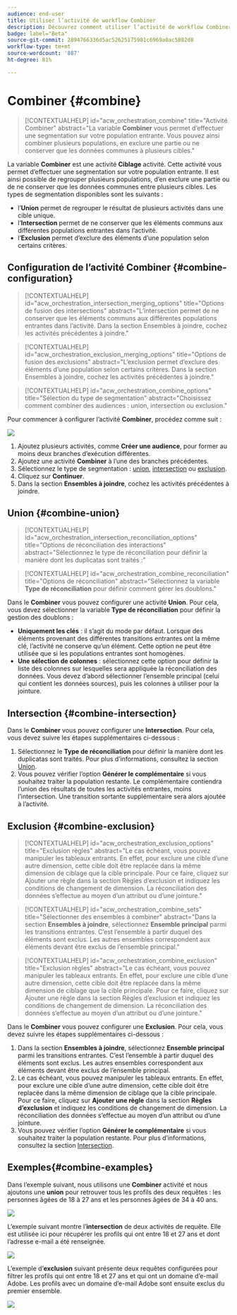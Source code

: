 ```yaml
---
audience: end-user
title: Utiliser l’activité de workflow Combiner
description: Découvrez comment utiliser l’activité de workflow Combiner.
badge: label="Beta"
source-git-commit: 2894766336d5ac52625175981c6969a0ac5882d8
workflow-type: tm+mt
source-wordcount: '887'
ht-degree: 81%

---
```



# Combiner {#combine}

>[!CONTEXTUALHELP]
>id="acw_orchestration_combine"
>title="Activité Combiner"
>abstract="La variable **Combiner** vous permet d’effectuer une segmentation sur votre population entrante. Vous pouvez ainsi combiner plusieurs populations, en exclure une partie ou ne conserver que les données communes à plusieurs cibles."


La variable **Combiner** est une activité **Ciblage** activité. Cette activité vous permet d’effectuer une segmentation sur votre population entrante. Il est ainsi possible de regrouper plusieurs populations, d’en exclure une partie ou de ne conserver que les données communes entre plusieurs cibles. Les types de segmentation disponibles sont les suivants :

<!--
The **Combine** activity can be placed after any other activity, but not at the beginning of the workflow. Any activity can be placed after the **Combine**.
-->

* l’**Union** permet de regrouper le résultat de plusieurs activités dans une cible unique.
* l’**Intersection** permet de ne conserver que les éléments communs aux différentes populations entrantes dans l’activité.
* l’**Exclusion** permet d’exclure des éléments d’une population selon certains critères.

## Configuration de l’activité Combiner {#combine-configuration}

>[!CONTEXTUALHELP]
>id="acw_orchestration_intersection_merging_options"
>title="Options de fusion des intersections"
>abstract="L’intersection permet de ne conserver que les éléments communs aux différentes populations entrantes dans l’activité. Dans la section Ensembles à joindre, cochez les activités précédentes à joindre."

>[!CONTEXTUALHELP]
>id="acw_orchestration_exclusion_merging_options"
>title="Options de fusion des exclusions"
>abstract="L’exclusion permet d’exclure des éléments d’une population selon certains critères. Dans la section Ensembles à joindre, cochez les activités précédentes à joindre."

>[!CONTEXTUALHELP]
>id="acw_orchestration_combine_options"
>title="Sélection du type de segmentation"
>abstract="Choisissez comment combiner des audiences : union, intersection ou exclusion."

Pour commencer à configurer l’activité **Combiner**, procédez comme suit :

![](../assets/workflow-combine.png)

1. Ajoutez plusieurs activités, comme **Créer une audience**, pour former au moins deux branches d’exécution différentes.
1. Ajoutez une activité **Combiner** à l’une des branches précédentes.
1. Sélectionnez le type de segmentation : [union](#union), [intersection](#intersection) ou [exclusion](#exclusion).
1. Cliquez sur **Continuer**.
1. Dans la section **Ensembles à joindre**, cochez les activités précédentes à joindre.

## Union {#combine-union}

>[!CONTEXTUALHELP]
>id="acw_orchestration_intersection_reconciliation_options"
>title="Options de réconciliation des interactions"
>abstract="Sélectionnez le type de réconciliation pour définir la manière dont les duplicatas sont traités :"

>[!CONTEXTUALHELP]
>id="acw_orchestration_combine_reconciliation"
>title="Options de réconciliation"
>abstract="Sélectionnez la variable **Type de réconciliation** pour définir comment gérer les doublons."

Dans le **Combiner** vous pouvez configurer une activité **Union**. Pour cela, vous devez sélectionner la variable **Type de réconciliation** pour définir la gestion des doublons :

* **Uniquement les clés** : il s’agit du mode par défaut. Lorsque des éléments provenant des différentes transitions entrantes ont la même clé, l’activité ne conserve qu’un élément. Cette option ne peut être utilisée que si les populations entrantes sont homogènes.
* **Une sélection de colonnes** : sélectionnez cette option pour définir la liste des colonnes sur lesquelles sera appliquée la réconciliation des données. Vous devez d’abord sélectionner l’ensemble principal (celui qui contient les données sources), puis les colonnes à utiliser pour la jointure.

## Intersection {#combine-intersection}

Dans le **Combiner** vous pouvez configurer une **Intersection**. Pour cela, vous devez suivre les étapes supplémentaires ci-dessous :

1. Sélectionnez le **Type de réconciliation** pour définir la manière dont les duplicatas sont traités. Pour plus d’informations, consultez la section [Union](#union).
1. Vous pouvez vérifier l’option **Générer le complémentaire** si vous souhaitez traiter la population restante. Le complémentaire contiendra l’union des résultats de toutes les activités entrantes, moins l’intersection. Une transition sortante supplémentaire sera alors ajoutée à l’activité.

## Exclusion {#combine-exclusion}

>[!CONTEXTUALHELP]
>id="acw_orchestration_exclusion_options"
>title="Exclusion  règles"
>abstract="Le cas échéant, vous pouvez manipuler les tableaux entrants. En effet, pour exclure une cible d’une autre dimension, cette cible doit être replacée dans la même dimension de ciblage que la cible principale. Pour ce faire, cliquez sur Ajouter une règle dans la section Règles d’exclusion et indiquez les conditions de changement de dimension. La réconciliation des données s’effectue au moyen d’un attribut ou d’une jointure."

>[!CONTEXTUALHELP]
>id="acw_orchestration_combine_sets"
>title="Sélectionner des ensembles à combiner"
>abstract="Dans la section **Ensembles à joindre**, sélectionnez **Ensemble principal** parmi les transitions entrantes. C’est l’ensemble à partir duquel des éléments sont exclus. Les autres ensembles correspondent aux éléments devant être exclus de l’ensemble principal."

>[!CONTEXTUALHELP]
>id="acw_orchestration_combine_exclusion"
>title="Exclusion  règles"
>abstract="Le cas échéant, vous pouvez manipuler les tableaux entrants. En effet, pour exclure une cible d’une autre dimension, cette cible doit être replacée dans la même dimension de ciblage que la cible principale. Pour ce faire, cliquez sur Ajouter une règle dans la section Règles d’exclusion et indiquez les conditions de changement de dimension. La réconciliation des données s’effectue au moyen d’un attribut ou d’une jointure."



Dans le **Combiner** vous pouvez configurer une **Exclusion**. Pour cela, vous devez suivre les étapes supplémentaires ci-dessous :

1. Dans la section **Ensembles à joindre**, sélectionnez **Ensemble principal** parmi les transitions entrantes. C’est l’ensemble à partir duquel des éléments sont exclus. Les autres ensembles correspondent aux éléments devant être exclus de l’ensemble principal.
1. Le cas échéant, vous pouvez manipuler les tableaux entrants. En effet, pour exclure une cible d’une autre dimension, cette cible doit être replacée dans la même dimension de ciblage que la cible principale. Pour ce faire, cliquez sur **Ajouter une règle** dans la section **Règles d’exclusion** et indiquez les conditions de changement de dimension. La réconciliation des données s’effectue au moyen d’un attribut ou d’une jointure.
1. Vous pouvez vérifier l’option **Générer le complémentaire** si vous souhaitez traiter la population restante. Pour plus d’informations, consultez la section [Intersection](#intersection).

## Exemples{#combine-examples}

Dans l’exemple suivant, nous utilisons une **Combiner** activité et nous ajoutons une **union** pour retrouver tous les profils des deux requêtes : les personnes âgées de 18 à 27 ans et les personnes âgées de 34 à 40 ans.

![](../assets/workflow-union-example.png)

L’exemple suivant montre l’**intersection** de deux activités de requête. Elle est utilisée ici pour récupérer les profils qui ont entre 18 et 27 ans et dont l’adresse e-mail a été renseignée.

![](../assets/workflow-intersection-example.png)

L’exemple d’**exclusion** suivant présente deux requêtes configurées pour filtrer les profils qui ont entre 18 et 27 ans et qui ont un domaine d’e-mail Adobe. Les profils avec un domaine d’e-mail Adobe sont ensuite exclus du premier ensemble.

![](../assets/workflow-exclusion-example.png)



